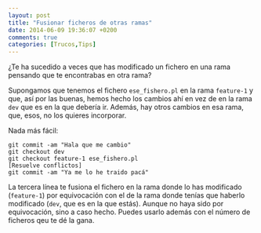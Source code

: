```yaml
---
layout: post
title: "Fusionar ficheros de otras ramas"
date: 2014-06-09 19:36:07 +0200
comments: true
categories: [Trucos,Tips]
---
```

¿Te ha sucedido a veces que has modificado un fichero en una rama
pensando que te encontrabas en otra rama?

Supongamos que tenemos el fichero `ese_fishero.pl` en la rama `feature-1` y
que, así por las buenas, hemos hecho los cambios ahí en vez de en la
rama `dev` que es en la que debería ir. Además, hay otros cambios en
esa rama, que, esos, no los quieres incorporar.

Nada más fácil:

``` 
git commit -am "Hala que me cambio"
git checkout dev
git checkout feature-1 ese_fishero.pl
[Resuelve conflictos]
git commit -am "Ya me lo he traido pacá"
```

La tercera línea te fusiona el fichero en la rama donde lo has
modificado (`feature-1`) por
equivocación con el de la rama donde tenías que haberlo
modificado (`dev`, que es en la que estás). Aunque no haya sido por equivocación, sino a caso
hecho. Puedes usarlo además con el número de ficheros qeu te dé la
gana. 
